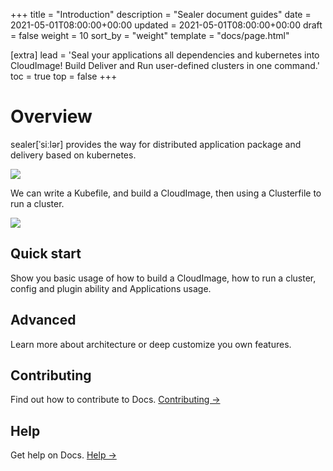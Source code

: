 +++
title = "Introduction"
description = "Sealer document guides"
date = 2021-05-01T08:00:00+00:00
updated = 2021-05-01T08:00:00+00:00
draft = false
weight = 10
sort_by = "weight"
template = "docs/page.html"

[extra]
lead = 'Seal your applications all dependencies and kubernetes into CloudImage! Build Deliver and Run user-defined clusters in one command.'
toc = true
top = false
+++

# Overview

sealer[ˈsiːlər] provides the way for distributed application package and delivery based on kubernetes.

![](https://user-images.githubusercontent.com/8912557/117263291-b88b8700-ae84-11eb-8b46-838292e85c5c.png)

We can write a Kubefile, and build a CloudImage, then using a Clusterfile to run a cluster.

![](https://user-images.githubusercontent.com/8912557/117400612-97cf3a00-af35-11eb-90b9-f5dc8e8117b5.png)

## Quick start

Show you basic usage of how to build a CloudImage, how to run a cluster, config and plugin ability and Applications usage.

## Advanced

Learn more about architecture or deep customize you own features.

## Contributing

Find out how to contribute to Docs. [Contributing →](../contributing/how-to-contribute.md)

## Help

Get help on Docs. [Help →](../help/faq.md)
